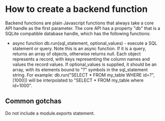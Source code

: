 # How to create a backend function

Backend functions are plain Javascript functions that always take a core API handle as the first parameter. The core API has a property "db" that is a SQLite compatible database handle, which has the following functions: 

- async function db.run(sql_statement, optional_values) - execute a SQL statement or query. 
Note this is an async function. If it is a query, returns an array of objects, otherwise returns null. Each object represents a record, with keys representing the column names and values the record values. If optional_values is supplied, it should be an array, with its elements bound to "?" symbols in the sql_statement string. For example: db.run("SELECT * FROM my_table WHERE id=?",[1000]) will be interpolated to "SELECT * FROM my_table where id=1000". 

## Common gotchas

Do not include a module.exports statement.
